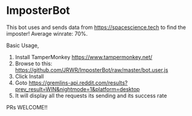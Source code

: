 # ImposterBot

This bot uses and sends data from https://spacescience.tech to find the imposter! Average winrate: 70%.

Basic Usage, 

1. Install TamperMonkey https://www.tampermonkey.net/
2. Browse to this: https://github.com/JRWR/ImposterBot/raw/master/bot.user.js
3. Click Install
4. Goto https://gremlins-api.reddit.com/results?prev_result=WIN&nightmode=1&platform=desktop
5. It will display all the requests its sending and its success rate


PRs WELCOME!!
